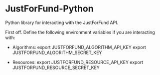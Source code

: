 # JustForFund-Python

Python library for interacting with the JustForFund API.

First off. Define the following environment variables if you are interacting with:

  - Algorithms:
    export JUSTFORFUND_ALGORITHM_API_KEY
    export JUSTFORFUND_ALGORITHM_SECRET_KEY

  - Resources:
    export JUSTFORFUND_RESOURCE_API_KEY
    export JUSTFORFUND_RESOURCE_SECRET_KEY
